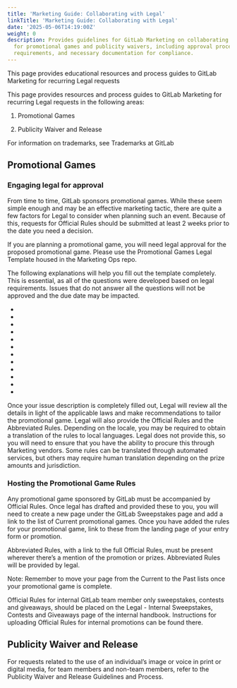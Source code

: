 ```yaml
---
title: 'Marketing Guide: Collaborating with Legal'
linkTitle: 'Marketing Guide: Collaborating with Legal'
date: '2025-05-06T14:19:00Z'
weight: 0
description: Provides guidelines for GitLab Marketing on collaborating with Legal
  for promotional games and publicity waivers, including approval processes, legal
  requirements, and necessary documentation for compliance.
---
```



This page provides educational resources and process guides to GitLab Marketing for recurring Legal requests

This page provides resources and process guides to GitLab Marketing for recurring Legal requests in the following areas:

1. Promotional Games

1. Publicity Waiver and Release

For information on trademarks, see Trademarks at GitLab

## Promotional Games

### Engaging legal for approval

From time to time, GitLab sponsors promotional games. While these seem simple enough and may be an effective marketing tactic, there are quite a few factors for Legal to consider when planning such an event. Because of this, requests for Official Rules should be submitted at least 2 weeks prior to the date you need a decision.

If you are planning a promotional game, you will need legal approval for the proposed promotional game. Please use the Promotional Games Legal Template housed in the Marketing Ops repo.

The following explanations will help you fill out the template completely. This is essential, as all of the questions were developed based on legal requirements. Issues that do not answer all the questions will not be approved and the due date may be impacted.

-  

- 

- 

- 

- 

- 

- 

- 

- 

- 

- 

- 

Once your issue description is completely filled out, Legal will review all the details in light of the applicable laws and make recommendations to tailor the promotional game. Legal will also provide the Official Rules and the Abbreviated Rules. Depending on the locale, you may be required to obtain a translation of the rules to local languages. Legal does not provide this, so you will need to ensure that you have the ability to procure this through Marketing vendors. Some rules can be translated through automated services, but others may require human translation depending on the prize amounts and jurisdiction.

### Hosting the Promotional Game Rules

Any promotional game sponsored by GitLab must be accompanied by Official Rules. Once legal has drafted and provided these to you, you will need to create a new page under the GitLab Sweepstakes page and add a link to the list of Current promotional games. Once you have added the rules for your promotional game, link to these from the landing page of your entry form or promotion.

Abbreviated Rules, with a link to the full Official Rules, must be present wherever there’s a mention of the promotion or prizes. Abbreviated Rules will be provided by legal.

Note: Remember to move your page from the Current to the Past lists once your promotional game is complete.

Official Rules for internal GitLab team member only sweepstakes, contests and giveaways, should be placed on the Legal - Internal Sweepstakes, Contests and Giveaways page of the internal handbook. Instructions for uploading Official Rules for internal promotions can be found there.

## Publicity Waiver and Release

For requests related to the use of an individual’s image or voice in print or digital media, for team members and non-team members, refer to the Publicity Waiver and Release Guidelines and Process.